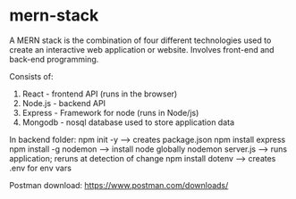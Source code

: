 # mern-stack
A MERN stack is the combination of four different technologies used to create an interactive web application or website. Involves front-end and back-end programming.

Consists of:
  1. React - frontend API (runs in the browser)
  2. Node.js - backend API
  3. Express - Framework for node (runs in Node/js)
  4. Mongodb - nosql database used to store application data

In backend folder:
  npm init -y --> creates package.json
  npm install express
  npm install -g nodemon --> install node globally
  nodemon server.js --> runs application; reruns at detection of change
  npm install dotenv --> creates .env for env vars

Postman download: https://www.postman.com/downloads/